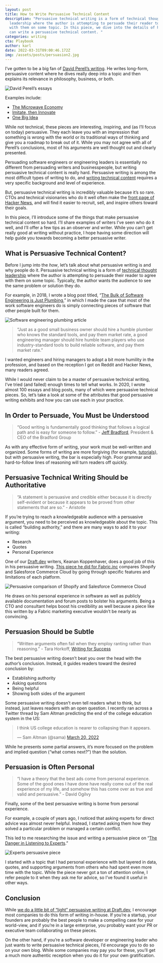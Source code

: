 ```yaml
---
layout: post
title: How to Write Persuasive Technical Content
description: "Persuasive technical writing is a form of technical thought
  leadership where the author is attempting to persuade their reader to agree
  with them on some topic. In this piece, we dive into the details of how you
  can write a persuasive technical content. "
categories: writing
cta: Playbook
author: karl
date: 2022-03-31T09:00:46.172Z
img: /assets/posts/persuasion2.jpg
---
```

I’ve gotten to be a big fan of [David Perell’s writing](https://perell.com/essays/). He writes long-form, persuasive content where he dives really deep into a topic and then explains its relevance in philosophy, business, or both.

![David Perell’s essays](https://i.imgur.com/1P7qeH6.png)

Examples include:

* [The Microwave Economy](https://perell.com/essay/the-microwave-economy/)
* [Imitate, then Innovate](https://perell.com/essay/imitate-then-innovate/)
* [One Big Idea](https://perell.com/essay/one-big-idea/)

While not technical, these pieces are interesting, inspiring, and (as I’ll focus on today) persuasive. They each leave you with an impression that something is wrong with the world or its traditional ways of thinking and give you a roadmap to break out of it. While you may not agree with all of Perell’s conclusions, most of his arguments are well thought out and clearly presented.

Persuading software engineers or engineering leaders is essentially no different from persuading writers and businesspeople, but writing persuasive technical content is really hard. Persuasive writing is among the most difficult types of writing to do, and [writing technical content](https://draft.dev/learn/technical-content) requires a very specific background and level of experience. 

But, persuasive technical writing is incredibly valuable because it’s so rare. CTOs and technical visionaries who do it well often make the [front page of Hacker News](https://hackernoon.com/how-i-hit-the-front-page-of-hacker-news-5-times-x81n3uyp), and will find it easier to recruit, sell, and inspire others toward their goals.

In this piece, I’ll introduce some of the things that make persuasive technical content so hard. I’ll share examples of writers I’ve seen who do it well, and I’ll offer a few tips as an observer and writer. While you can’t get really good at writing without practice, I hope having some direction will help guide you towards becoming a better persuasive writer.

<!-- signup -->

## What is Persuasive Technical Content?

Before I jump into the *how*, let’s talk about what persuasive writing is and why people do it. Persuasive technical writing is a form of [technical thought leadership](https://draft.dev/learn/how-to-write-technical-thought-leadership) where the author is attempting to persuade their reader to agree with them on some topic. Typically, the author wants the audience to see the same problem or solution they do.

For example, in 2018, I wrote a blog post titled, “[The Bulk of Software Engineering is Just Plumbing](https://www.karllhughes.com/posts/plumbing),” in which I made the case that most of the work software engineers do is simply connecting pieces of software that other people built for them.

![Software engineering plumbing article](https://i.imgur.com/Vczk2yy.png)

> “Just as a good small business owner should hire a humble plumber who knows the standard tools, and pay them market rate, a good engineering manager should hire humble team players who use industry-standard tools to build reliable software, and pay them market rate.”

I wanted engineers and hiring managers to adopt a bit more humility in the profession, and based on the reception I got on Reddit and Hacker News, many readers agreed.

While I would never claim to be a master of persuasive technical writing, I’ve tried (and failed) enough times to tell what works. In 2020, I wrote almost 100 essays and blog posts, many of which were persuasive technical pieces. So, let’s take a look at some of the attributes that good persuasive writing exhibits and how you can use each in your practice.

## In Order to Persuade, You Must be Understood

> “Good writing is fundamentally good thinking that follows a logical path and is easy for someone to follow.” - [Jeff Bradford](https://www.forbes.com/sites/forbesagencycouncil/2019/01/29/why-writing-ability-is-the-most-important-skill-in-business-and-how-to-acquire-it/?sh=373686a12fdf), President & CEO of the Bradford Group

As with any effective form of writing, your work must be well-written and organized. Some forms of writing are more forgiving (for example, [tutorials](https://draft.dev/learn/technical-tutorials)), but with persuasive writing, the bar is especially high. Poor grammar and hard-to-follow lines of reasoning will turn readers off quickly.

## Persuasive Technical Writing Should be Authoritative

> “A statement is persuasive and credible either because it is directly self-evident or because it appears to be proved from other statements that are so.” - Aristotle

If you’re trying to reach a knowledgeable audience with a persuasive argument, you need to be perceived as knowledgeable about the topic. This is called “building authority,” and there are many ways to add it to your writing:

* Research
* Quotes
* Personal Experience

One of our [Draft.dev](https://draft.dev) writers, Keanan Koppenhaver, does a good job of this in his persuasive writing. [This piece he did for Fabric.inc](https://fabric.inc/blog/shopify-salesforce/) compares Shopify and Salesforce Commerce Cloud by going through specific features and limitations of each platform.

![Persuasive comparison of Shopify and Salesforce Commerce Cloud](https://i.imgur.com/YsiCeCb.png)

He draws on his personal experience in software as well as publicly available documentation and forum posts to bolster his arguments. Being a CTO and consultant helps boost his credibility as well because a piece like this written by a Fabric marketing executive wouldn’t be nearly as convincing.

## Persuasion Should be Subtle

> “Written arguments often fail when they employ ranting rather than reasoning.” - Tara Horkoff, [Writing for Success](https://opentextbc.ca/writingforsuccess/chapter/chapter-10-persuasion/)

The best persuasive writing doesn’t beat you over the head with the author’s conclusion. Instead, it guides readers toward the desired conclusion by:

* Establishing authority
* Asking questions
* Being helpful
* Showing both sides of the argument

Some persuasive writing doesn’t even tell readers what to think, but instead, just leaves readers with an open question. I recently ran across a Twitter thread by Sam Altman predicting the end of the college education system in the US:

<blockquote class="twitter-tweet"><p lang="en" dir="ltr">I think US college education is nearer to collapsing than it appears.</p>&mdash; Sam Altman (@sama) <a href="https://twitter.com/sama/status/1505597901011005442?ref_src=twsrc%5Etfw">March 20, 2022</a></blockquote> <script async src="https://platform.twitter.com/widgets.js" charset="utf-8"></script>

While he presents some partial answers, it’s more focused on the problem and implied question (“what comes next?”) than the solution.

## Persuasion is Often Personal

> “I have a theory that the best ads come from personal experience. Some of the good ones I have done have really come out of the real experience of my life, and somehow this has come over as true and valid and persuasive.” - David Ogilvy

Finally, some of the best persuasive writing is borne from personal experience.

For example, a couple of years ago, I noticed that asking experts for direct advice was almost never helpful. Instead, I started asking them how they solved a particular problem or managed a certain conflict.

This led to me researching the issue and writing a persuasive piece on “[The Danger in Listening to Experts](https://www.karllhughes.com/posts/experts).”

![Experts persuasive piece](https://i.imgur.com/EPvkkoc.png)

I started with a topic that I had personal experience with but layered in data, quotes, and supporting arguments from others who had spent even more time with the topic. While the piece never got a ton of attention online, I refer people to it when they ask me for advice, so I’ve found it useful in other ways.

## Conclusion

While [we do a little bit of “light” persuasive writing at Draft.dev](https://draft.dev/content-types), I encourage most companies to do this form of writing in-house. If you’re a startup, your founders are probably the best people to make a compelling case for your world-view, and if you’re in a large enterprise, you probably want your PR or executive team collaborating on these pieces.

On the other hand, if you’re a software developer or engineering leader who just wants to write persuasive technical pieces, I’d encourage you to do so on your own blog. While some companies may pay you for these, you’ll get a much more authentic reception when you do it for your own gratification.